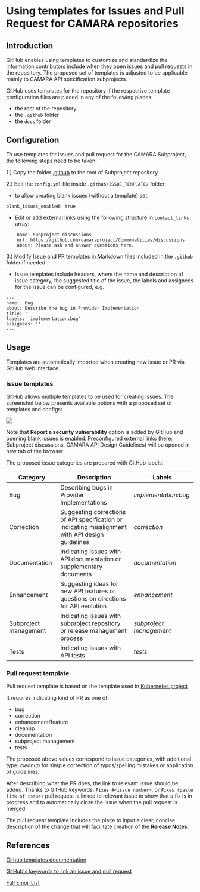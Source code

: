 # Using templates for Issues and Pull Request for CAMARA repositories 

## Introduction

GitHub enables using templates to customize and standardize the information contributors 
include when they open issues and pull requests in the repository.
The proposed set of templates is adjusted to be applicable mainly to CAMARA API specification subprojects.

GitHub uses templates for the repository if the respective template configuration files are placed in any of the following places:
* the root of the repository
* the `.github` folder
* the `docs` folder


## Configuration

To use templates for issues and pull request for the CAMARA Subproject, the following steps need to be taken:

1.) Copy the folder [.github](../artifacts/Github_templates/.github)
to the root of Subproject repository.

2.) Edit the `config.yml` file inside `.github/ISSUE_TEMPLATE/` folder:
* to allow creating blank issues (without a template) set:
```      
blank_issues_enabled: true
```
* Edit or add external links using the following structure in `contact_links:` array:

```
  - name: Subproject discussions 
    url: https://github.com/camaraproject/Commonalities/discussions
    about: Please ask and answer questions here.
 ```
3.) Modify Issue and PR templates in Markdown files included in the  `.github` folder if needed.
* Issue templates include headers, where the name and description of issue category, the suggested title of the issue, 
the labels and assignees for the issue can be configured, e.g. 

```
---
name:  Bug 
about: Describe the bug in Provider Implementation
title: ''
labels: 'implementation:bug'
assignees: ''
---
```

## Usage
Templates are automatically imported when creating new issue or PR via GitHub web interface.

### Issue templates 

GitHub allows multiple templates to be used for creating issues.
The screenshot below presents available options with a proposed set of templates and configs: 

![](images/New%20Issue%20%C2%B7%20templates.png)

Note that **Report a security vulnerability** option is added by GitHub and opening blank issues is enabled.
Preconfigured external links (here: Subproject discussions, CAMARA API Design Guidelines) will be opened in new tab of the browser.



The proposed issue categories are prepared with GitHub labels:

| Category              | Description                                                                                       | Labels                  |
|-----------------------|---------------------------------------------------------------------------------------------------|-------------------------|
| Bug                   | Describing bugs in Provider Implementations                                                       | _implementation:bug_    |
| Correction            | Suggesting corrections of API specification or indicating misalignment with API design guidelines | _correction_            |
| Documentation         | Indicating issues with API documentation or supplementary documents                               | _documentation_         |
| Enhancement           | Suggesting ideas for new API features or questions on directions for API evolution                | _enhancement_           |
| Subproject management | Indicating issues with subproject repository or release management process                        | _subproject management_ |
| Tests                 | Indicating issues with API tests                                                                  | _tests_                 |


### Pull request template

Pull request template is based on the template used in [Kubernetes project](https://github.com/kubernetes/kubernetes/blob/master/.github/PULL_REQUEST_TEMPLATE.md)

It requires indicating kind of PR as one of:
* bug
* correction
* enhancement/feature
* cleanup
* documentation
* subproject management
* tests

The proposed above values correspond to issue categories, with additional type: _cleanup_ for simple correction of typos/spelling mistakes or application of guidelines.

After describing what the PR does, the link to relevant issue should be added.
Thanks to GitHub keywords: `Fixes #<issue number>`, or `Fixes (paste link of issue)` pull request is linked to relevant issue to show that a fix is in progress and to automatically close the issue when the pull request is merged.

The pull request template includes the place to input a clear, concise description of the change that will facilitate creation of the **Release Notes**. 


## References
[Github templates documentation](https://docs.github.com/en/communities/using-templates-to-encourage-useful-issues-and-pull-requests/about-issue-and-pull-request-templates)

[GitHub's keywords to link an issue and pull request](https://docs.github.com/en/get-started/writing-on-github/working-with-advanced-formatting/using-keywords-in-issues-and-pull-requests)

[Full Emoji List](https://unicode.org/emoji/charts/full-emoji-list.html)
